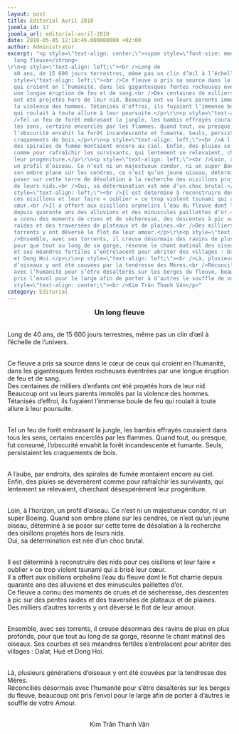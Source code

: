 ```yaml
---
layout: post
title: Editorial Avril 2010
joomla_id: 17
joomla_url: editorial-avril-2010
date: 2010-05-05 12:18:46.000000000 +02:00
author: Administrator
excerpt: "<p style=\"text-align: center;\"><span style=\"font-size: medium;\"><strong>Un
  long fleuve</strong>
\r\n<p style=\"text-align: left;\"><br />Long de
  40 ans, de 15 600 jours terrestres, même pas un clin d’œil à l’échelle de l’univers.</p>\r\n<p
  style=\"text-align: left;\"><br />Ce fleuve a pris sa source dans le cœur de ceux
  qui croient en l’humanité, dans les gigantesques fentes rocheuses éventrées par
  une longue éruption de feu et de sang.<br />Des centaines de milliers d’enfants
  ont été projetés hors de leur nid. Beaucoup ont vu leurs parents immolés par
  la violence des hommes. Tétanisés d’effroi, ils fuyaient l’immense boule de feu
  qui roulait à toute allure à leur poursuite.</p>\r\n<p style=\"text-align: left;\"><br
  />Tel un feu de forêt embrasant la jungle, les bambis effrayés couraient dans tous
  les sens, certains encerclés par les flammes. Quand tout, ou presque, fut consumé,
  l’obscurité envahit la forêt incandescente et fumante. Seuls, persistaient les
  craquements de bois.</p>\r\n<p style=\"text-align: left;\"><br />A l’aube, par endroits,
  des spirales de fumée montaient encore au ciel. Enfin, des pluies se déversèrent
  comme pour rafraîchir les survivants, qui lentement se relevaient, cherchant désespérément
  leur progéniture.</p>\r\n<p style=\"text-align: left;\"><br />Loin, à l’horizon,
  un profil d’oiseau. Ce n’est ni un majestueux condor, ni un super Boeing. Quand
  son ombre plane sur les cendres, ce n’est qu’un jeune oiseau, déterminé à se
  poser sur cette terre de désolation à la recherche des oisillons projetés hors
  de leurs nids.<br />Oui, sa détermination est née d’un choc brutal.</p>\r\n<p
  style=\"text-align: left;\"><br />Il est déterminé à reconstruire des nids pour
  ces oisillons et leur faire « oublier » ce trop violent tsunami qui a brisé leur
  cœur.<br />Il a offert aux oisillons orphelins l’eau du fleuve dont le flot charrie
  depuis quarante ans des alluvions et des minuscules paillettes d’or.<br />Ce fleuve
  a connu des moments de crues et de sécheresse, des descentes à pic sur des pentes
  raides et des traversées de plateaux et de plaines.<br />Des milliers d’autres
  torrents y ont déversé le flot de leur amour.</p>\r\n<p style=\"text-align: left;\"><br
  />Ensemble, avec ses torrents, il creuse désormais des ravins de plus en plus profonds,
  pour que tout au long de sa gorge, résonne le chant matinal des oiseaux. Ses courbes
  et ses méandres fertiles s’entrelacent pour abriter des villages : Dalat, Hué
  et Dong Hoi.</p>\r\n<p style=\"text-align: left;\"><br />Là, plusieurs générations
  d’oiseaux y ont été couvées par la tendresse des Mères.<br />Réconciliés désormais
  avec l’humanité pour s’être désaltérés sur les berges du fleuve, beaucoup ont
  pris l’envol pour le large afin de porter à d’autres le souffle de votre Amour.</p>\r\n<p
  style=\"text-align: center;\"><br />Kim Trân Thanh Vân</p>"
category: Editorial
---
```

<p style="text-align: center;"><span style="font-size: medium;"><strong>Un long fleuve</strong>

<p style="text-align: left;"><br />Long de 40 ans, de 15 600 jours terrestres, même pas un clin d’œil à l’échelle de l’univers.</p>
<p style="text-align: left;"><br />Ce fleuve a pris sa source dans le cœur de ceux qui croient en l’humanité, dans les gigantesques fentes rocheuses éventrées par une longue éruption de feu et de sang.<br />Des centaines de milliers d’enfants ont été projetés hors de leur nid. Beaucoup ont vu leurs parents immolés par la violence des hommes. Tétanisés d’effroi, ils fuyaient l’immense boule de feu qui roulait à toute allure à leur poursuite.</p>
<p style="text-align: left;"><br />Tel un feu de forêt embrasant la jungle, les bambis effrayés couraient dans tous les sens, certains encerclés par les flammes. Quand tout, ou presque, fut consumé, l’obscurité envahit la forêt incandescente et fumante. Seuls, persistaient les craquements de bois.</p>
<p style="text-align: left;"><br />A l’aube, par endroits, des spirales de fumée montaient encore au ciel. Enfin, des pluies se déversèrent comme pour rafraîchir les survivants, qui lentement se relevaient, cherchant désespérément leur progéniture.</p>
<p style="text-align: left;"><br />Loin, à l’horizon, un profil d’oiseau. Ce n’est ni un majestueux condor, ni un super Boeing. Quand son ombre plane sur les cendres, ce n’est qu’un jeune oiseau, déterminé à se poser sur cette terre de désolation à la recherche des oisillons projetés hors de leurs nids.<br />Oui, sa détermination est née d’un choc brutal.</p>
<p style="text-align: left;"><br />Il est déterminé à reconstruire des nids pour ces oisillons et leur faire « oublier » ce trop violent tsunami qui a brisé leur cœur.<br />Il a offert aux oisillons orphelins l’eau du fleuve dont le flot charrie depuis quarante ans des alluvions et des minuscules paillettes d’or.<br />Ce fleuve a connu des moments de crues et de sécheresse, des descentes à pic sur des pentes raides et des traversées de plateaux et de plaines.<br />Des milliers d’autres torrents y ont déversé le flot de leur amour.</p>
<p style="text-align: left;"><br />Ensemble, avec ses torrents, il creuse désormais des ravins de plus en plus profonds, pour que tout au long de sa gorge, résonne le chant matinal des oiseaux. Ses courbes et ses méandres fertiles s’entrelacent pour abriter des villages : Dalat, Hué et Dong Hoi.</p>
<p style="text-align: left;"><br />Là, plusieurs générations d’oiseaux y ont été couvées par la tendresse des Mères.<br />Réconciliés désormais avec l’humanité pour s’être désaltérés sur les berges du fleuve, beaucoup ont pris l’envol pour le large afin de porter à d’autres le souffle de votre Amour.</p>
<p style="text-align: center;"><br />Kim Trân Thanh Vân</p>
